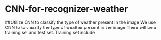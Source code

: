 # CNN-for-recognizer-weather
##Utilize CNN to classify the type of weather present in the image
We use CNN to to classify the type of weather present in the image
There will be a training set and test set. Training set include 
